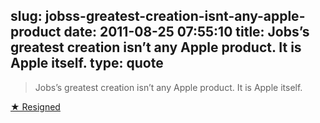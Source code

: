 slug: jobss-greatest-creation-isnt-any-apple-product
date: 2011-08-25 07:55:10
title: Jobs’s greatest creation isn’t any Apple product. It is Apple itself.
type: quote
---

> Jobs’s greatest creation isn’t any Apple product. It is Apple itself.

[★ Resigned](http://daringfireball.net/2011/08/resigned)
